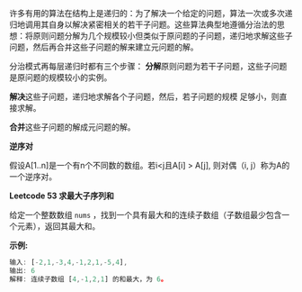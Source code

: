 许多有用的算法在结构上是递归的：为了解决一个给定的问题，算法一次或多次递归地调用其自身以解决紧密相关的若干子问题。这些算法典型地遵循分治法的思想：将原则问题分解为几个规模较小但类似于原问题的子问题，递归地求解这些子问题，然后再合并这些子问题的解来建立元问题的解。

分治模式再每层递归时都有三个步骤：
**分解**原则问题为若干子问题，这些子问题是原问题的规模较小的实例。

**解决**这些子问题，递归地求解各个子问题，然后，若子问题的规模 足够小，则直接求解。

**合并**这些子问题的解成元问题的解。









**逆序对** 

假设A[1..n]是一个有n个不同数的数组。若i<j且A[i] > A[j], 则对偶（i, j）称为A的一个逆序对。







**Leetcode 53 求最大子序列和**

给定一个整数数组 `nums` ，找到一个具有最大和的连续子数组（子数组最少包含一个元素），返回其最大和。

**示例:**

```js
输入: [-2,1,-3,4,-1,2,1,-5,4],
输出: 6
解释: 连续子数组 [4,-1,2,1] 的和最大，为 6。
```